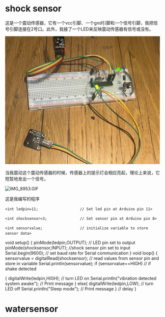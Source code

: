 # shock sensor 

这是一个震动传感器，它有一个vcc引脚、一个gnd引脚和一个信号引脚，我把信号引脚连接在2号口。此外，我接了一个LED来反映震动传感器有信号或没有。


![IMG_8968.jpg](https://github.com/xinxinwang233/wang-Xinyi-s-assignments/blob/main/03-sensors/images/IMG_8968.jpg)

当我震动这个震动传感器的时候，传感器上的提示灯会相应亮起，理论上来说，它短暂地发出一个信号。

![IMG_8953.GIF](https://github.com/xinxinwang233/wang-Xinyi-s-assignments/blob/main/03-sensors/images/IMG_8953.GIF)

这是我编写的程序

`<int ledpin=11;                   // Set led pin at Arduino pin 11>`

`<int shocksensor=3;               // Set sensor pin at Arduino pin 8>`

`<int sensorvalue;                 // initialize variable to store sensor data>`



void setup()
{
 pinMode(ledpin,OUTPUT);       // LED pin set to output
 pinMode(shocksensor,INPUT);  //shock sensor pin set to input
 Serial.begin(9600);        // set baud rate for Serial communication
}
void loop() 
{
 sensorvalue = digitalRead(shocksensor); // read values from sensor pin and store in variable
  Serial.println(sensorvalue);
 if (sensorvalue==HIGH)      // if shake detected

 {
  digitalWrite(ledpin,HIGH);   // turn LED on
  Serial.println("vibration detected system awake"); // Print message 
 }
 else{
  digitalWrite(ledpin,LOW);   // turn LED off
  Serial.println("Sleep mode");  // Print message
 }
                 // delay 
}

# watersensor


